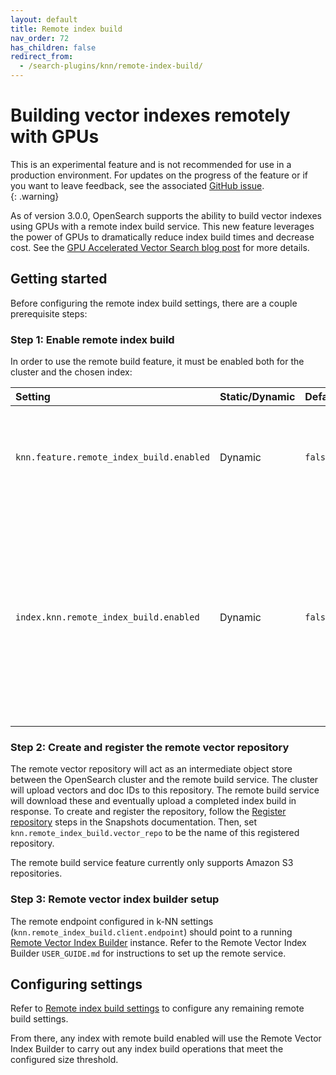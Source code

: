 ```yaml
---
layout: default
title: Remote index build
nav_order: 72
has_children: false
redirect_from:
  - /search-plugins/knn/remote-index-build/
---
```


# Building vector indexes remotely with GPUs
This is an experimental feature and is not recommended for use in a production environment. For updates on the progress of the feature or if you want to leave feedback, see the associated [GitHub issue](https://github.com/opensearch-project/k-NN/issues/2391).    
{: .warning}

As of version 3.0.0, OpenSearch supports the ability to build vector indexes using GPUs with a remote index build service. This new feature leverages the power of GPUs to dramatically reduce index build times and decrease cost. See the [GPU Accelerated Vector Search blog post](https://opensearch.org/blog/GPU-Accelerated-Vector-Search-OpenSearch-New-Frontier/) for more details.

## Getting started

Before configuring the remote index build settings, there are a couple prerequisite steps:

### Step 1: Enable remote index build

In order to use the remote build feature, it must be enabled both for the cluster and the chosen index:

Setting | Static/Dynamic | Default | Description
:--- | :--- | :--- | :---
`knn.feature.remote_index_build.enabled` | Dynamic | `false` | Feature flag that enables remote vector index building functionality for the cluster.
`index.knn.remote_index_build.enabled` | Dynamic | `false` | Whether remote index building is enabled for this index. Currently, the remote index build service supports Faiss indexes with method HNSW and data type `FP32`.

### Step 2: Create and register the remote vector repository

The remote vector repository will act as an intermediate object store between the OpenSearch cluster and the remote build service. The cluster will upload vectors and doc IDs to this repository. The remote build service will download these and eventually upload a completed index build in response. To create and register the repository, follow the [Register repository](https://opensearch.org/docs/latest/tuning-your-cluster/availability-and-recovery/snapshots/snapshot-restore/#register-repository) steps in the Snapshots documentation. Then, set  `knn.remote_index_build.vector_repo` to be the name of this registered repository.

The remote build service feature currently only supports Amazon S3 repositories.

### Step 3: Remote vector index builder setup

The remote endpoint configured in k-NN settings (`knn.remote_index_build.client.endpoint`) should point to a running [Remote Vector Index Builder](https://github.com/opensearch-project/remote-vector-index-builder) instance. Refer to the Remote Vector Index Builder `USER_GUIDE.md` for instructions to set up the remote service.

## Configuring settings

Refer to [Remote index build settings](https://opensearch.org/docs/latest/vector-search/settings/#remote-index-build-settings) to configure any remaining remote build settings. 

From there, any index with remote build enabled will use the Remote Vector Index Builder to carry out any index build operations that meet the configured size threshold. 